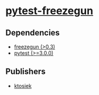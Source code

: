 # [pytest-freezegun](https://pypi.org/project/pytest-freezegun)

## Dependencies
- [freezegun (>0.3)](packages/f/freezegun.md)
- [pytest (>=3.0.0)](packages/p/pytest.md)



## Publishers
- [ktosiek](https://pypi.org/user/ktosiek)


